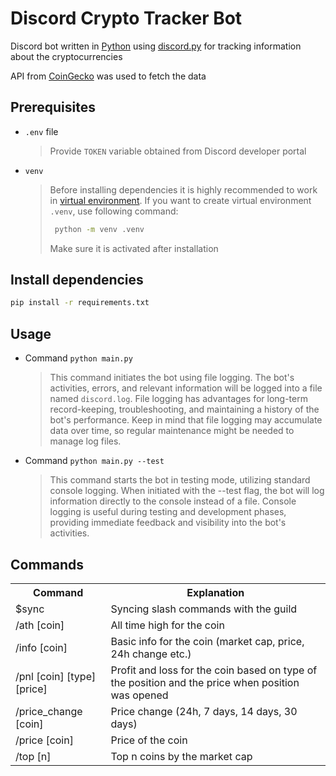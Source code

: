 # Discord Crypto Tracker Bot
Discord bot written in [Python](https://www.python.org/) using [discord.py](https://discordpy.readthedocs.io/en/stable/) for tracking information about the cryptocurrencies  

API from [CoinGecko](https://www.coingecko.com/en/api/documentation) was used to fetch the data

## Prerequisites
* `.env` file
  > Provide `TOKEN` variable obtained from Discord developer portal

* `venv`
  > Before installing dependencies it is highly recommended to work in [virtual environment](https://docs.python.org/3/library/venv.html).
  > If you want to create virtual environment `.venv`, use following command:
  > ```bash
  >  python -m venv .venv
  >  ```
  > Make sure it is activated after installation

## Install dependencies
```bash
pip install -r requirements.txt
```

## Usage
* Command `python main.py`
  > This command initiates the bot using file logging. The bot's activities, errors, and relevant information will be logged into a file named `discord.log`.
  > File logging has advantages for long-term record-keeping, troubleshooting, and maintaining a history of the bot's performance.
  > Keep in mind that file logging may accumulate data over time, so regular maintenance might be needed to manage log files.

* Command `python main.py --test`
  > This command starts the bot in testing mode, utilizing standard console logging. When initiated with the --test flag, the bot will log information
  > directly to the console instead of a file. Console logging is useful during testing and development phases, providing immediate feedback and visibility into the bot's activities.

## Commands
<table>
  <tr>
    <th>Command</th>
    <th>Explanation</th>
  </tr>
  <tr>
    <td>$sync</td>
    <td>Syncing slash commands with the guild</td>
  </tr>
  <tr>
    <td>/ath [coin]</td>
    <td>All time high for the coin</td>
  </tr>
  <tr>
    <td>/info [coin]</td>
    <td>Basic info for the coin (market cap, price, 24h change etc.)</td>
  </tr>
  <tr>
    <td>/pnl [coin] [type] [price]</td>
    <td>Profit and loss for the coin based on type of the position and the price when position was opened</td>
  </tr>
  <tr>
    <td>/price_change [coin]</td>
    <td>Price change (24h, 7 days, 14 days, 30 days)</td>
  </tr>
  <tr>
    <td>/price [coin]</td>
    <td>Price of the coin</td>
  </tr>
  <tr>
    <td>/top [n]</td>
    <td>Top n coins by the market cap</td>
  </tr>
</table>
